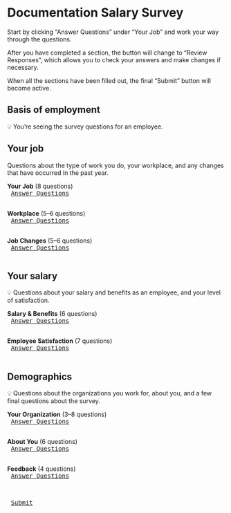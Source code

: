 # Documentation Salary Survey

Start by clicking “Answer Questions” under “Your Job” and work your way through the questions.

After you have completed a section, the button will change to “Review Responses”, which allows you to check your answers and make changes if necessary.

When all the sections have been filled out, the final “Submit” button will become active.

## Basis of employment

:bulb: You’re seeing the survey questions for an employee.

## Your job

Questions about the type of work you do, your workplace, and any changes that have occurred in the past year.

**Your Job** (8 questions) <kbd> <br> [Answer Questions](../A_employment_parameters/A_1_hours.md) <br> </kbd>

**Workplace** (5–6 questions) <kbd> <br> [Answer Questions]() <br> </kbd>

**Job Changes** (5–6 questions) <kbd> <br> [Answer Questions]() <br> </kbd>

## Your salary

:bulb: Questions about your salary and benefits as an employee, and your level of satisfaction.

**Salary & Benefits** (6 questions) <kbd> <br> [Answer Questions]() <br> </kbd>

**Employee Satisfaction** (7 questions) <kbd> <br> [Answer Questions]() <br> </kbd>

## Demographics

:bulb: Questions about the organizations you work for, about you, and a few final questions about the survey.

**Your Organization** (3–8 questions) <kbd> <br> [Answer Questions]() <br> </kbd>

**About You** (6 questions) <kbd> <br> [Answer Questions]() <br> </kbd>

**Feedback** (4 questions) <kbd> <br> [Answer Questions]() <br> </kbd>

<kbd> <br> [Submit]() <br> </kbd>